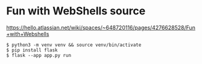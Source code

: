 # Fun with WebShells source

https://hello.atlassian.net/wiki/spaces/~648720116/pages/4276628528/Fun+with+Webshells


```
$ python3 -m venv venv && source venv/bin/activate
$ pip install flask 
$ flask --app app.py run
```

